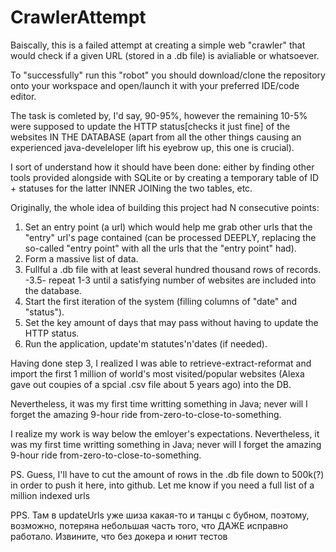 # CrawlerAttempt
Baiscally, this is a failed attempt at creating a simple web "crawler"  that would check if a given URL (stored in a .db file) is avialiable or whatsoever.

To "successfully" run this "robot" you should download/clone the repository onto your workspace and open/launch it with your preferred IDE/code editor.

The task is comleted by, I'd say, 90-95%, however the remaining 10-5% were supposed to update the HTTP status[checks it just fine] of the websites IN THE DATABASE (apart from all the other things causing an experienced java-develeloper lift his eyebrow up, this one is crucial).

I sort of understand how it should have been done: either by finding other tools provided alongside with SQLite or by creating a temporary table of ID + statuses for the latter INNER JOINing the two tables, etc.

Originally, the whole idea of building this project had N consecutive points:
1. Set an entry point (a url) which would help me grab other urls that the "entry" url's page contained (can be processed DEEPLY, replacing the so-called "entry point" with all the urls that the "entry point" had).
2. Form a massive list of data.
3. Fullful a .db file with at least several hundred thousand rows of records.
-3.5- repeat 1-3 until a satisfying number of websites are included into the database.
4. Start the first iteration of the system (filling columns of "date" and "status").
5. Set the key amount of days that may pass without having to update the HTTP status.
6. Run the application, update'm statutes'n'dates (if needed).

Having done step 3, I realized I was able to retrieve-extract-reformat and import the first 1 million of world's most visited/popular websites (Alexa gave out coupies of a spcial .csv file about 5 years ago) into the DB.

Nevertheless, it was my first time writting something in Java; never will I forget the amazing 9-hour ride from-zero-to-close-to-something.

I realize my work is way below the emloyer's expectations. Nevertheless, it was my first time writting something in Java; never will I forget the amazing 9-hour ride from-zero-to-close-to-something.

PS. Guess, I'll have to cut the amount of rows in the .db file down to 500k(?) in order to push it here, into github. Let me know if you need a full list of a million indexed urls

PPS. Там в updateUrls уже шиза какая-то и танцы с бубном, поэтому, возможно, потеряна небольшая часть того, что ДАЖЕ исправно работало.
     Извините, что без докера и юнит тестов
